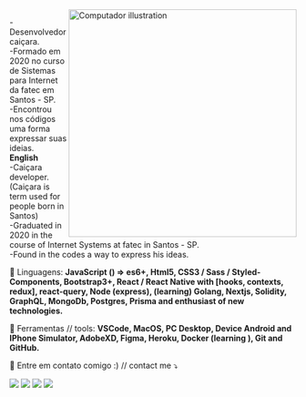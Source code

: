 <img src="https://raw.githubusercontent.com/MicaelliMedeiros/micaellimedeiros/master/image/computer-illustration.png" min-width="400px" max-width="400px" width="400px" align="right" alt="Computador illustration">

<p align="left"> 
-Desenvolvedor caiçara. <br>
-Formado em 2020 no curso de Sistemas para Internet da fatec em Santos - SP. <br>
-Encontrou nos códigos uma forma expressar suas ideias. <br>
<strong>English</strong> <br>
-Caiçara developer. (Caiçara is term used for people born in Santos)<br>
-Graduated in 2020 in the course of Internet Systems at fatec in Santos - SP. <br>
-Found in the codes a way to express his ideas. <br>
 
</p>

<p align="left">
  🦄 Linguagens: <strong>JavaScript () => es6+, Html5, CSS3 / Sass / Styled-Components, Bootstrap3+, React / React Native with [hooks, contexts, redux], react-query, Node (express), (learning) Golang, Nextjs, Solidity, GraphQL, MongoDb, Postgres, Prisma and enthusiast of new technologies.</strong>
</p>

<p align="left">
  💼 Ferramentas // tools: <strong>VSCode, MacOS, PC Desktop, Device Android and IPhone Simulator, AdobeXD, Figma, Heroku, Docker (learning
), Git and GitHub.</strong>
</p>

<p align="left">
  💌 Entre em contato comigo :) // contact me ⤵️
</p>

<p align="left">
  <a href="mailto:guyi091192@gmail.com" alt="Gmail">
  <img src="https://img.shields.io/badge/-Gmail-FF0000?style=flat-square&labelColor=FF0000&logo=gmail&logoColor=white&link=LINK-DO-SEU-EMAIL" /></a>

  <a href="https://www.linkedin.com/in/guyi02/" alt="Linkedin">
  <img src="https://img.shields.io/badge/-Linkedin-0e76a8?style=flat-square&logo=Linkedin&logoColor=white&link=LINK-DO-SEU-LINKEDIN" /></a>

  <a href="https://www.facebook.com/guyi02" alt="Facebook">
  <img src="https://img.shields.io/badge/-Facebook-3b5998?style=flat-square&labelColor=3b5998&logo=facebook&logoColor=white&link=LINK-DO-SEU-FACEBOOK"/></a>

  <a href="https://www.instagram.com/_guiferreeira/" alt="Instagram">
  <img src="https://img.shields.io/badge/-Instagram-DF0174?style=flat-square&labelColor=DF0174&logo=instagram&logoColor=white&link=LINK-DO-SEU-INSTAGRAM"/></a>
</p>

